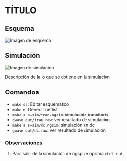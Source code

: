 # TÍTULO

## Esquema

![Imagen de esquema](./img/image.png)

## Simulación

![Imagen de simulacion](./imagen-de-simulacion)


Descripción de la lo que se obtiene en la simulación

## Comandos

* `make ss`: Editar esquematico
* `make n`: Generar netlist
* `make s s=sim/tran.ngsim`: simulación transitoria
* `gwave out/tran.raw`: ver resultado de simulación
* `make s s=sim/dc.ngsim`: simulación en dc
* `gwave out/dc.raw`: ver resultado de simulación

### Observaciones

1. Para salir de la simulación de ngspice oprima `ctrl + d`

